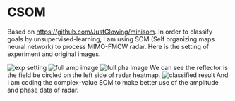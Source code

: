 # CSOM
Based on https://github.com/JustGlowing/minisom.
In order to classify goals by unsupervised-learning, I am using SOM (Self organizing maps neural network) to process MIMO-FMCW radar. 
Here is the setting of experiment and original images.

![exp setting](https://imgur.com/9iDxGbb.png "experiment setting")
![full amp image](https://imgur.com/pdghVF3.jpg "full ampitude image")
![full pha image](https://imgur.com/uq0WNyE.jpg "full phase image")
We can see the reflector is the field be circled on the left side of radar heatmap. 
![classified result](https://imgur.com/NTUQQdF.jpg "SOM result")
And I am coding the complex-value SOM to make better use of the amplitude and phase data of radar.
